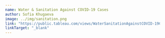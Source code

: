 ```yaml
---
name: Water & Sanitation Against COVID-19 Cases
author: Sofia Khugaeva 
image: ../img/sanitation.png
link: "https://public.tableau.com/views/WaterSanitationAgainstCOVID-19Cases/WaterSanitationAgainstCOVID-19Cases?:language=en&:display_count=y&:origin=viz_share_link"
linkTarget: "_blank"
---
```


